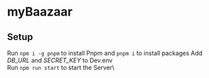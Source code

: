 # myBaazaar

## Setup

Run ` npm i -g pnpm ` to install Pnpm
and ` pnpm i ` to install packages
Add *DB_URL* and *SECRET_KEY* to Dev.env\
Run `npm run start` to start the Server\
